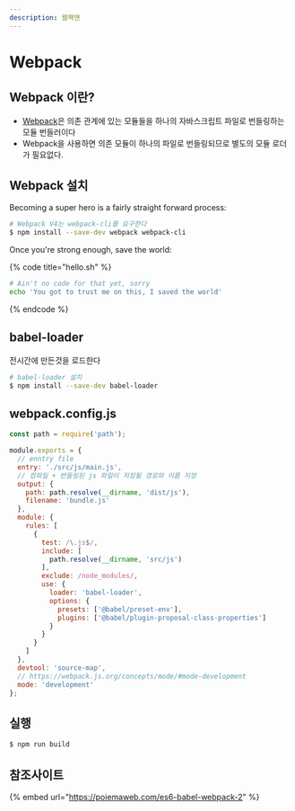 ```yaml
---
description: 웹팩맨
---
```


# Webpack

## Webpack 이란?

* [Webpack](https://webpack.js.org/)은 의존 관계에 있는 모듈들을 하나의 자바스크립트 파일로 번들링하는 모듈 번들러이다
* Webpack을 사용하면 의존 모듈이 하나의 파일로 번들링되므로 별도의 모듈 로더가 필요없다.



## Webpack 설치

Becoming a super hero is a fairly straight forward process:

```bash
# Webpack V4는 webpack-cli를 요구한다
$ npm install --save-dev webpack webpack-cli
```

Once you're strong enough, save the world:

{% code title="hello.sh" %}
```bash
# Ain't no code for that yet, sorry
echo 'You got to trust me on this, I saved the world'
```
{% endcode %}

## babel-loader

전시간에 만든것을 로드한다

```bash
# babel-loader 설치
$ npm install --save-dev babel-loader
```



## webpack.config.js

```javascript
const path = require('path');

module.exports = {
  // enntry file
  entry: './src/js/main.js',
  // 컴파일 + 번들링된 js 파일이 저장될 경로와 이름 지정
  output: {
    path: path.resolve(__dirname, 'dist/js'),
    filename: 'bundle.js'
  },
  module: {
    rules: [
      {
        test: /\.js$/,
        include: [
          path.resolve(__dirname, 'src/js')
        ],
        exclude: /node_modules/,
        use: {
          loader: 'babel-loader',
          options: {
            presets: ['@babel/preset-env'],
            plugins: ['@babel/plugin-proposal-class-properties']
          }
        }
      }
    ]
  },
  devtool: 'source-map',
  // https://webpack.js.org/concepts/mode/#mode-development
  mode: 'development'
};
```

## 실행

```bash
$ npm run build
```



## 참조사이트

{% embed url="https://poiemaweb.com/es6-babel-webpack-2" %}



